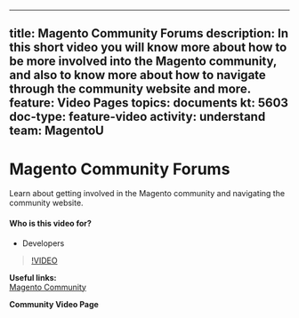 
---
title: Magento Community Forums
description: In this short video you will know more about how to be more involved into the Magento community, and also to know more about how to navigate through the community website and more. 
feature: Video Pages
topics: documents
kt: 5603
doc-type: feature-video
activity: understand
team: MagentoU
---
# Magento Community Forums

Learn about getting involved in the Magento community and navigating the community website.

#### Who is this video for?
* Developers

>[!VIDEO](https://video.tv.adobe.com/v/35815)

**Useful links:**
<br/>
[Magento Community](https://community.magento.com/)

**Community Video Page**